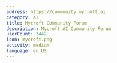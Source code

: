 ```yaml
---
address: https://community.mycroft.ai
category: AI
title: Mycroft Community Forum
description: Mycroft AI Community Forum
userCount: 3442
icon: mycroft.png
activity: medium
language: en_US
---
```

